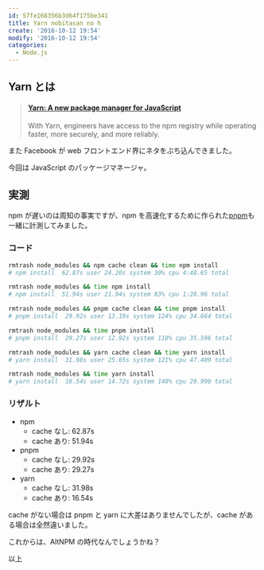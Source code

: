 ```yaml
---
id: 57fe168356b3d64f175be341
title: Yarn nobitasan no h
create: '2016-10-12 19:54'
modify: '2016-10-12 19:54'
categories:
  - Node.js
---
```


## Yarn とは

<blockquote class="embedly-card" data-card-key="efc9713d77434ae8b88ef22dda0a91e8" data-card-controls="0" data-card-width="500" data-card-type="article" data-card-align="left"><h4><a href="https://code.facebook.com/posts/1840075619545360">Yarn: A new package manager for JavaScript</a></h4><p>With Yarn, engineers have access to the npm registry while operating faster, more securely, and more reliably.</p></blockquote>
<script async src="//cdn.embedly.com/widgets/platform.js" charset="UTF-8"></script>

また Facebook が web フロントエンド界にネタをぶち込んできました。

今回は JavaScript のパッケージマネージャ。

<!-- more -->

## 実測

npm が遅いのは周知の事実ですが、npm を高速化するために作られた[pnpm](http://ricostacruz.com/pnpm/)も一緒に計測してみました。

### コード

```bash
rmtrash node_modules && npm cache clean && time npm install
# npm install  62.87s user 24.20s system 30% cpu 4:48.65 total

rmtrash node_modules && time npm install
# npm install  51.94s user 21.94s system 83% cpu 1:28.96 total

rmtrash node_modules && pnpm cache clean && time pnpm install
# pnpm install  29.92s user 13.19s system 124% cpu 34.664 total

rmtrash node_modules && time pnpm install
# pnpm install  29.27s user 12.92s system 118% cpu 35.596 total

rmtrash node_modules && yarn cache clean && time yarn install
# yarn install  31.98s user 25.65s system 121% cpu 47.409 total

rmtrash node_modules && time yarn install
# yarn install  16.54s user 14.72s system 148% cpu 20.990 total
```

### リザルト

- npm
  - cache なし: 62.87s
  - cache あり: 51.94s
- pnpm
  - cache なし: 29.92s
  - cache あり: 29.27s
- yarn
  - cache なし: 31.98s
  - cache あり: 16.54s

cache がない場合は pnpm と yarn に大差はありませんでしたが、cache がある場合は全然違いました。

これからは、AltNPM の時代なんでしょうかね？

以上
